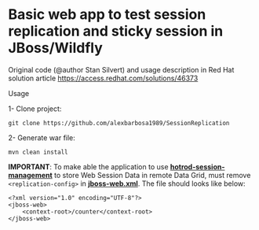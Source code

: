 # Basic web app to test session replication and sticky session in JBoss/Wildfly


Original code (@author  Stan Silvert) and usage description in Red Hat solution article https://access.redhat.com/solutions/46373

Usage

1- Clone project:
~~~
git clone https://github.com/alexbarbosa1989/SessionReplication
~~~
2- Generate war file:
~~~
mvn clean install
~~~


**IMPORTANT**: To make able the application to use **[hotrod-session-management](https://access.redhat.com/documentation/en-us/red_hat_jboss_enterprise_application_platform/7.4/html-single/development_guide/index#session-managenemt-via-hotrod)** to store Web Session Data in remote Data Grid, must remove `<replication-config>` in **[jboss-web.xml](https://github.com/alexbarbosa1989/SessionReplication/blob/main/src/main/webapp/WEB-INF/jboss-web.xml)**. The file should looks like below:
~~~
<?xml version="1.0" encoding="UTF-8"?>
<jboss-web>
    <context-root>/counter</context-root>
</jboss-web>
~~~
